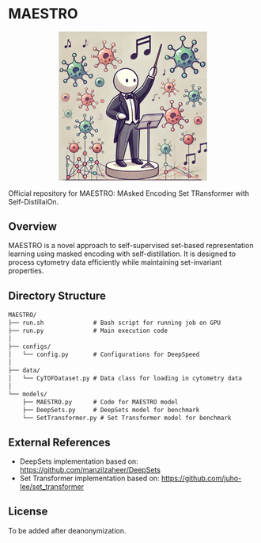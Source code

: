 # MAESTRO

<div align="center">
  <img src="assets/image.png" alt="MAESTRO Architecture" width="300px"/>
</div>

Official repository for MAESTRO: MAsked Encoding Set TRansformer with Self-DistillaiOn.

## Overview

MAESTRO is a novel approach to self-supervised set-based representation learning using masked encoding with self-distillation. It is designed to process cytometry data efficiently while maintaining set-invariant properties.

## Directory Structure

```
MAESTRO/
├── run.sh              # Bash script for running job on GPU
├── run.py              # Main execution code
│
├── configs/
│   └── config.py       # Configurations for DeepSpeed
│
├── data/
│   └── CyTOFDataset.py # Data class for loading in cytometry data
│
└── models/
    ├── MAESTRO.py      # Code for MAESTRO model
    ├── DeepSets.py     # DeepSets model for benchmark
    └── SetTransformer.py # Set Transformer model for benchmark
```

## External References

- DeepSets implementation based on: https://github.com/manzilzaheer/DeepSets
- Set Transformer implementation based on: https://github.com/juho-lee/set_transformer

## License

To be added after deanonymization.
